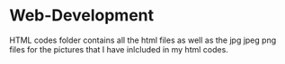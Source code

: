 # Web-Development
HTML codes folder contains all the html files as well as the jpg jpeg png files for the pictures that I have inlcluded in my html codes.
